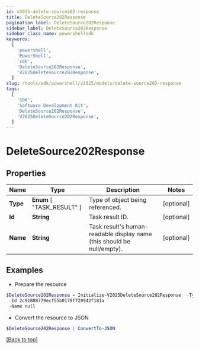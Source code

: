 ```yaml
---
id: v2025-delete-source202-response
title: DeleteSource202Response
pagination_label: DeleteSource202Response
sidebar_label: DeleteSource202Response
sidebar_class_name: powershellsdk
keywords:
  [
    'powershell',
    'PowerShell',
    'sdk',
    'DeleteSource202Response',
    'V2025DeleteSource202Response',
  ]
slug: /tools/sdk/powershell/v2025/models/delete-source202-response
tags:
  [
    'SDK',
    'Software Development Kit',
    'DeleteSource202Response',
    'V2025DeleteSource202Response',
  ]
---
```


# DeleteSource202Response

## Properties

| Name | Type | Description | Notes |
| --- | --- | --- | --- |
| **Type** | **Enum** [ "TASK_RESULT" ] | Type of object being referenced. | [optional] |
| **Id** | **String** | Task result ID. | [optional] |
| **Name** | **String** | Task result's human-readable display name (this should be null/empty). | [optional] |

## Examples

- Prepare the resource

```powershell
$DeleteSource202Response = Initialize-V2025DeleteSource202Response  -Type TASK_RESULT `
 -Id 2c91808779ecf55b0179f720942f181a `
 -Name null
```

- Convert the resource to JSON

```powershell
$DeleteSource202Response | ConvertTo-JSON
```

[[Back to top]](#)
